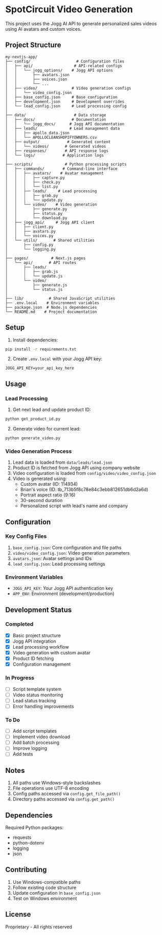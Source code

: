 # SpotCircuit Video Generation

This project uses the Jogg AI API to generate personalized sales videos using AI avatars and custom voices.

## Project Structure

```
my-nextjs-app/
├── config/                    # Configuration files
│   ├── api/                  # API-related configs
│   │   └── jogg_options/    # Jogg API options
│   │       ├── avatars.json
│   │       ├── voices.json
│   │       └── ...
│   ├── video/               # Video generation configs
│   │   └── video_config.json
│   ├── base_config.json     # Base configuration
│   ├── development.json     # Development overrides
│   └── lead_config.json     # Lead processing config
│
├── data/                     # Data storage
│   ├── docs/                # Documentation
│   │   └── jogg_docs/      # Jogg API documentation
│   ├── leads/              # Lead management data
│   │   ├── apollo_data.json
│   │   └── APOLLOCLEANSHOPIFYOWNERS.csv
│   ├── output/            # Generated content
│   │   └── videos/       # Generated videos
│   ├── responses/        # API response logs
│   └── logs/            # Application logs
│
├── scripts/              # Python processing scripts
│   ├── commands/        # Command-line interface
│   │   ├── avatars/    # Avatar management
│   │   │   ├── capture.py
│   │   │   ├── check.py
│   │   │   └── list.py
│   │   ├── leads/     # Lead processing
│   │   │   ├── grab.py
│   │   │   └── update.py
│   │   └── video/    # Video generation
│   │       ├── generate.py
│   │       ├── status.py
│   │       └── download.py
│   ├── jogg_api/     # Jogg API client
│   │   ├── client.py
│   │   ├── avatars.py
│   │   └── voices.py
│   └── utils/       # Shared utilities
│       ├── config.py
│       └── logging.py
│
├── pages/          # Next.js pages
│   └── api/       # API routes
│       ├── leads/
│       │   ├── grab.js
│       │   └── update.js
│       └── video/
│           ├── generate.js
│           └── status.js
│
├── lib/           # Shared JavaScript utilities
├── .env.local    # Environment variables
├── package.json  # Node.js dependencies
└── README.md    # Project documentation
```

## Setup

1. Install dependencies:
```bash
pip install -r requirements.txt
```

2. Create `.env.local` with your Jogg API key:
```
JOGG_API_KEY=your_api_key_here
```

## Usage

### Lead Processing

1. Get next lead and update product ID:
```bash
python get_product_id.py
```

2. Generate video for current lead:
```bash
python generate_video.py
```

### Video Generation Process

1. Lead data is loaded from `data/leads/lead.json`
2. Product ID is fetched from Jogg API using company website
3. Video configuration is loaded from `config/video/video_config.json`
4. Video is generated using:
   - Custom avatar (ID: 114934)
   - Brian's voice (ID: tb_713b5f8c78e84c3ebb812651db6d2a6d)
   - Portrait aspect ratio (9:16)
   - 30-second duration
   - Personalized script with lead's name and company

## Configuration

### Key Config Files

1. `base_config.json`: Core configuration and file paths
2. `video/video_config.json`: Video generation parameters
3. `avatars.json`: Avatar settings and IDs
4. `lead_config.json`: Lead processing settings

### Environment Variables

- `JOGG_API_KEY`: Your Jogg API authentication key
- `APP_ENV`: Environment (development/production)

## Development Status

### Completed
- [x] Basic project structure
- [x] Jogg API integration
- [x] Lead processing workflow
- [x] Video generation with custom avatar
- [x] Product ID fetching
- [x] Configuration management

### In Progress
- [ ] Script template system
- [ ] Video status monitoring
- [ ] Lead status tracking
- [ ] Error handling improvements

### To Do
- [ ] Add script templates
- [ ] Implement video download
- [ ] Add batch processing
- [ ] Improve logging
- [ ] Add tests

## Notes

1. All paths use Windows-style backslashes
2. File operations use UTF-8 encoding
3. Config paths accessed via `config.get_file_path()`
4. Directory paths accessed via `config.get_path()`

## Dependencies

Required Python packages:
- requests
- python-dotenv
- logging
- json

## Contributing

1. Use Windows-compatible paths
2. Follow existing code structure
3. Update configuration in `base_config.json`
4. Test on Windows environment

## License

Proprietary - All rights reserved
